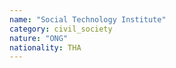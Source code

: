 ```yaml
---
name: "Social Technology Institute"
category: civil_society
nature: "ONG"
nationality: THA
---
```

    